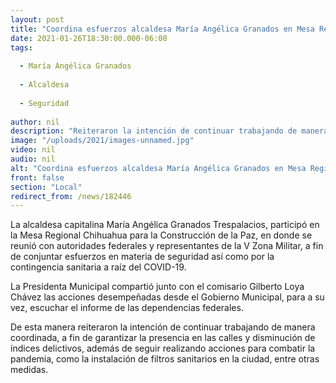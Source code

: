 ```yaml
---
layout: post
title: "Coordina esfuerzos alcaldesa María Angélica Granados en Mesa Regional de Seguridad"
date: 2021-01-26T18:30:00.000-06:00
tags:
  
  - María Angélica Granados
  
  - Alcaldesa
  
  - Seguridad
  
author: nil
description: "Reiteraron la intención de continuar trabajando de manera coordinada, a fin de garantizar la presencia en las calles y disminución de índices delictivos"
image: "/uploads/2021/images-unnamed.jpg"
video: nil
audio: nil
alt: "Coordina esfuerzos alcaldesa María Angélica Granados en Mesa Regional de Seguridad"
front: false
section: "Local"
redirect_from: /news/182446
---
```


La alcaldesa capitalina María Angélica Granados Trespalacios, participó en la Mesa Regional Chihuahua para la Construcción de la Paz, en donde se reunió con autoridades federales y representantes de la V Zona Militar, a fin de conjuntar esfuerzos en materia de seguridad así como por la contingencia sanitaria a raíz del COVID-19.

La Presidenta Municipal compartió junto con el comisario Gilberto Loya Chávez las acciones desempeñadas desde el Gobierno Municipal, para a su vez, escuchar el informe de las dependencias federales.

De esta manera reiteraron la intención de continuar trabajando de manera coordinada, a fin de garantizar la presencia en las calles y disminución de índices delictivos, además de seguir realizando acciones para combatir la pandemia, como la instalación de filtros sanitarios en la ciudad, entre otras medidas.